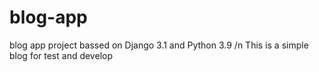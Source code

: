 # blog-app
blog app project bassed on Django 3.1 and Python 3.9
/n
This is a simple blog for test and develop
